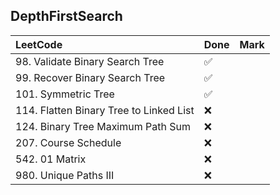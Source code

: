 ## DepthFirstSearch

|          LeetCode                 | Done | Mark |
| :---                              | ---- | ---- |
| 98. Validate Binary Search Tree |  ✅  |    |
| 99. Recover Binary Search Tree |  ✅  |    |
| 101. Symmetric Tree |  ✅  |    |
| 114. Flatten Binary Tree to Linked List |  ❌  |    |
| 124. Binary Tree Maximum Path Sum |  ❌  |    |
| 207. Course Schedule |  ❌  |    |
| 542. 01 Matrix |  ❌  |    |
| 980. Unique Paths III |  ❌  |    |
